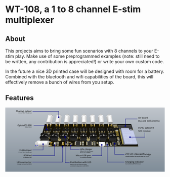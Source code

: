 # WT-108, a 1 to 8 channel E-stim multiplexer
## About
This projects aims to bring some fun scenarios with 8 channels to your E-stim play. Make use of some preprogrammed examples (note: still need to be written, any contribution is appreciated!) or write your own custom code.

In the future a nice 3D printed case will be designed with room for a battery. Combined with the bluetooth and wifi capabilities of the board, this will effectively remove a bunch of wires from you setup.

## Features
![Features](Hardware\Documentation\Drawing.png)